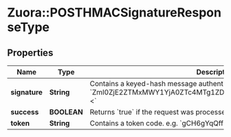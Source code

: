 # Zuora::POSTHMACSignatureResponseType

## Properties
Name | Type | Description | Notes
------------ | ------------- | ------------- | -------------
**signature** | **String** | Contains a keyed-hash message authentication code (HMAC) e.g. &#x60;ZmI0ZjE2ZTMxMWY1YjA0ZTc4MTg1ZDhlYWRkMTEwNDE3M2RiMzNiNQ&#x3D;&#x3D;&lt;&#x60;  | [optional] 
**success** | **BOOLEAN** | Returns &#x60;true&#x60; if the request was processed successfully.  | [optional] 
**token** | **String** | Contains a token code. e.g. &#x60;gCH6gYqQffQCsFKSLuxyagXsuXcIK0uf&#x60;  | [optional] 



